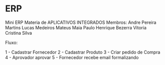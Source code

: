 # ERP
Mini ERP Materia de APLICATIVOS INTEGRADOS
Membros:
Andre Pereira Martins
Lucas Medeiros
Mateus Maia
Paulo Henrique Bezerra
Vitoria Cristina Silva

Fluxo:

1 - Cadastrar Fornecedor
2 - Cadastrar Produto
3 - Criar pedido de Compra
4 - Aprovador aprovar
5 - Fornecedor recebe email formalizando
